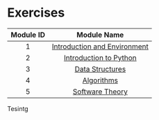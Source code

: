 # Exercises

| Module ID | Module Name |
|:-----------:|:--------:|
| 1 | [Introduction and Environment](https://github.com/ByteAcademyCo/Exercises/tree/master/introduction_and_environment) |
| 2 | [Introduction to Python](https://github.com/ByteAcademyCo/Exercises/tree/master/introduction_to_python) |
| 3 | [Data Structures](https://github.com/ByteAcademyCo/Exercises/tree/master/data_structures) |
| 4 | [Algorithms](https://github.com/ByteAcademyCo/Exercises/tree/master/algorithms) |
| 5 | [Software Theory](https://github.com/ByteAcademyCo/Exercises/tree/master/software_theory) |



Tesintg 
